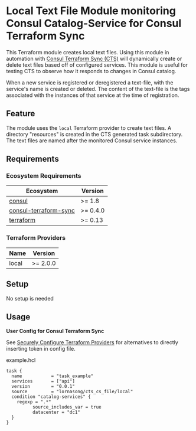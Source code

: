 # Local Text File Module monitoring Consul Catalog-Service for Consul Terraform Sync

This Terraform module creates local text files. Using this module in automation with [Consul Terraform Sync (CTS)](https://www.consul.io/docs/nia) will dynamically create or delete text files based off of configured services. This module is useful for testing CTS to observe how it responds to changes in Consul catalog.

When a new service is registered or deregistered a text-file, with the service's name is created or deleted. The content of the text-file is the tags associated with the instances of that service at the time of registration.

## Feature

The module uses the `local` Terraform provider to create text files. A directory "resources" is created in the CTS generated task subdirectory. The text files are named after the monitored Consul service instances.

## Requirements

### Ecosystem Requirements

| Ecosystem | Version |
|-----------|---------|
| [consul](https://www.consul.io/downloads) | >= 1.8 |
| [consul-terraform-sync](https://www.consul.io/docs/nia) | >= 0.4.0 |
| [terraform](https://www.terraform.io) | >= 0.13 |

### Terraform Providers

| Name | Version |
|------|---------|
| local | >= 2.0.0 |

## Setup

No setup is needed

## Usage

**User Config for Consul Terraform Sync**

See [Securely Configure Terraform Providers](https://www.consul.io/docs/nia/configuration#securely-configure-terraform-providers) for alternatives to directly inserting token in config file.

example.hcl
```hcl
task {
  name           = "task_example"
  services       = ["api"]
  version        = "0.0.1"
  source         = "lornasong/cts_cs_file/local"
  condition "catalog-services" {
    regexp = ".*"
		  source_includes_var = true
		  datacenter = "dc1"
  }
}
```
